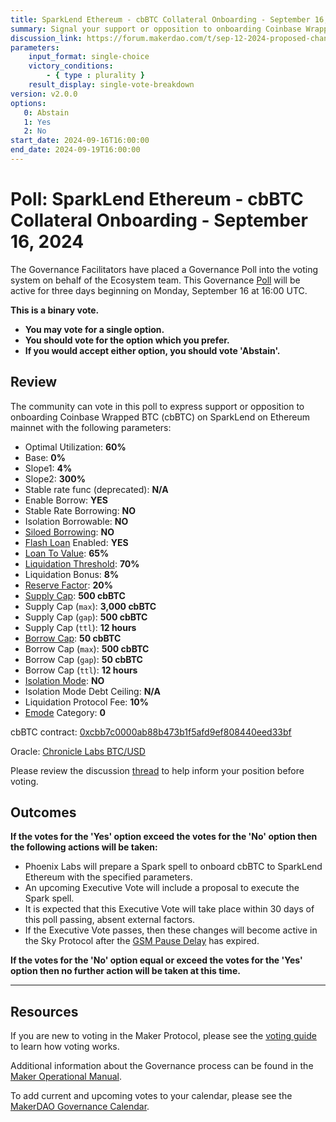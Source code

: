 ```yaml
---
title: SparkLend Ethereum - cbBTC Collateral Onboarding - September 16, 2024
summary: Signal your support or opposition to onboarding Coinbase Wrapped BTC (cbBTC) on SparkLend on Ethereum mainnet.
discussion_link: https://forum.makerdao.com/t/sep-12-2024-proposed-changes-to-spark-for-upcoming-spell/25076
parameters:
    input_format: single-choice
    victory_conditions:
        - { type : plurality }
    result_display: single-vote-breakdown
version: v2.0.0
options:
   0: Abstain
   1: Yes
   2: No
start_date: 2024-09-16T16:00:00
end_date: 2024-09-19T16:00:00
---
```

# Poll: SparkLend Ethereum - cbBTC Collateral Onboarding - September 16, 2024

The Governance Facilitators have placed a Governance Poll into the voting system on behalf of the Ecosystem team. This Governance [Poll](https://manual.makerdao.com/governance/governance-cycle/weekly-governance-cycle#weekly-governance-cycle-definitions-mip16c1) will be active for three days beginning on Monday, September 16 at 16:00 UTC.

**This is a binary vote.**

- **You may vote for a single option.**
- **You should vote for the option which you prefer.**
- **If you would accept either option, you should vote 'Abstain'.**

## Review

The community can vote in this poll to express support or opposition to onboarding Coinbase Wrapped BTC (cbBTC) on SparkLend on Ethereum mainnet with the following parameters:

- Optimal Utilization: **60%**
- Base: **0%**
- Slope1: **4%**
- Slope2: **300%**
- Stable rate func (deprecated): **N/A**
- Enable Borrow: **YES**
- Stable Rate Borrowing: **NO**
- Isolation Borrowable: **NO**
- [Siloed Borrowing](https://docs.sparkprotocol.io/developers/sparklend/features/siloed-borrowing): **NO**
- [Flash Loan](https://docs.sparkprotocol.io/developers/guides/flash-loans) Enabled: **YES**
- [Loan To Value](https://docs.aave.com/risk/asset-risk/risk-parameters#loan-to-value): **65%**
- [Liquidation Threshold](https://docs.aave.com/risk/asset-risk/risk-parameters#liquidation-threshold): **70%**
- Liquidation Bonus: **8%**
- [Reserve Factor](https://docs.aave.com/risk/asset-risk/risk-parameters#reserve-factor): **20%**
- [Supply Cap](https://docs.sparkprotocol.io/developers/features/supply-borrow-caps#supply-caps): **500 cbBTC**
- Supply Cap (`max`): **3,000 cbBTC**
- Supply Cap (`gap`): **500 cbBTC**
- Supply Cap (`ttl`): **12 hours**
- [Borrow Cap](https://docs.sparkprotocol.io/developers/features/supply-borrow-caps#borrow-caps): **50 cbBTC**
- Borrow Cap (`max`): **500 cbBTC**
- Borrow Cap (`gap`): **50 cbBTC**
- Borrow Cap (`ttl`): **12 hours**
- [Isolation Mode](https://docs.sparkprotocol.io/developers/features/isolation-mode): **NO**
- Isolation Mode Debt Ceiling: **N/A**
- Liquidation Protocol Fee: **10%**
- [Emode](https://docs.sparkprotocol.io/developers/features/efficiency-mode-emode) Category: **0**

cbBTC contract: [0xcbb7c0000ab88b473b1f5afd9ef808440eed33bf](https://etherscan.io/address/0xcbb7c0000ab88b473b1f5afd9ef808440eed33bf)

Oracle: [Chronicle Labs BTC/USD](https://chroniclelabs.org/dashboard/oracle/BTC/USD?blockchain=ETH&txn=0xe9ff73bad08cd1efc4773a2ccb0b43a39c441a8a5d0b180bd5ad5d20ac096016&contract=0x24C392CDbF32Cf911B258981a66d5541d85269ce)

Please review the discussion [thread](https://forum.makerdao.com/t/sep-12-2024-proposed-changes-to-spark-for-upcoming-spell/25076) to help inform your position before voting.

## Outcomes

**If the votes for the 'Yes' option exceed the votes for the 'No' option then the following actions will be taken:**

- Phoenix Labs will prepare a Spark spell to onboard cbBTC to SparkLend Ethereum with the specified parameters.
- An upcoming Executive Vote will include a proposal to execute the Spark spell.
- It is expected that this Executive Vote will take place within 30 days of this poll passing, absent external factors.
- If the Executive Vote passes, then these changes will become active in the Sky Protocol after the [GSM Pause Delay](https://manual.makerdao.com/parameter-index/core/param-gsm-pause-delay) has expired.

**If the votes for the 'No' option equal or exceed the votes for the 'Yes' option then no further action will be taken at this time.**

---

## Resources

If you are new to voting in the Maker Protocol, please see the [voting guide](https://manual.makerdao.com/governance/voting-in-makerdao/on-chain-governance) to learn how voting works.

Additional information about the Governance process can be found in the [Maker Operational Manual](https://manual.makerdao.com).

To add current and upcoming votes to your calendar, please see the [MakerDAO Governance Calendar](https://manual.makerdao.com/makerdao/calendars/governance-calendar).
